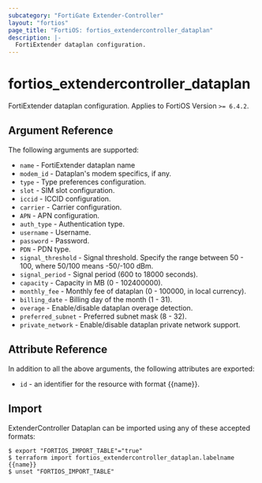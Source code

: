```yaml
---
subcategory: "FortiGate Extender-Controller"
layout: "fortios"
page_title: "FortiOS: fortios_extendercontroller_dataplan"
description: |-
  FortiExtender dataplan configuration.
---
```


# fortios_extendercontroller_dataplan
FortiExtender dataplan configuration. Applies to FortiOS Version `>= 6.4.2`.

## Argument Reference

The following arguments are supported:

* `name` - FortiExtender dataplan name
* `modem_id` - Dataplan's modem specifics, if any.
* `type` - Type preferences configuration.
* `slot` - SIM slot configuration.
* `iccid` - ICCID configuration.
* `carrier` - Carrier configuration.
* `APN` - APN configuration.
* `auth_type` - Authentication type.
* `username` - Username.
* `password` - Password.
* `PDN` - PDN type.
* `signal_threshold` - Signal threshold. Specify the range between 50 - 100, where 50/100 means -50/-100 dBm.
* `signal_period` - Signal period (600 to 18000 seconds).
* `capacity` - Capacity in MB (0 - 102400000).
* `monthly_fee` - Monthly fee of dataplan (0 - 100000, in local currency).
* `billing_date` - Billing day of the month (1 - 31).
* `overage` - Enable/disable dataplan overage detection.
* `preferred_subnet` - Preferred subnet mask (8 - 32).
* `private_network` - Enable/disable dataplan private network support.


## Attribute Reference

In addition to all the above arguments, the following attributes are exported:
* `id` - an identifier for the resource with format {{name}}.

## Import

ExtenderController Dataplan can be imported using any of these accepted formats:
```
$ export "FORTIOS_IMPORT_TABLE"="true"
$ terraform import fortios_extendercontroller_dataplan.labelname {{name}}
$ unset "FORTIOS_IMPORT_TABLE"
```
